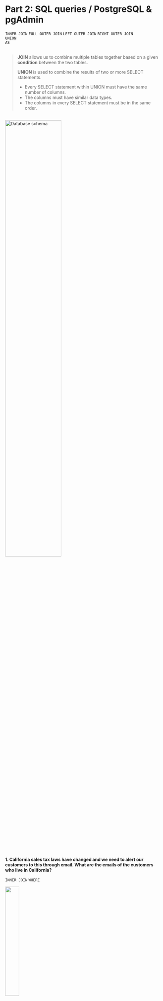 # Part 2: SQL queries / PostgreSQL & pgAdmin

`INNER JOIN` `FULL OUTER JOIN` `LEFT OUTER JOIN` `RIGHT OUTER JOIN` 
<br>
`UNION` 
<br>
`AS`  
<br>
> **JOIN** allows us to combine multiple tables together based on a given **condition** between the two tables. <p>
> **UNION** is used to combine the results of two or more SELECT statements. <br>
>   - Every SELECT statement within UNION must have the same number of columns.
>   - The columns must have similar data types.
>   - The columns in every SELECT statement must be in the same order.
<br>


<img alt="Database schema" src="https://user-images.githubusercontent.com/80547490/218577205-91207916-34c1-4f24-91c5-d83b6f9be67a.png" width=60% hight=60%>
<br>
<br>

**1. California sales tax laws have changed and we need to alert our customers to this through email. What are the emails of the customers who live in California?**

`INNER JOIN` `WHERE`
<br>

<img src="https://user-images.githubusercontent.com/80547490/219630786-1976f4dd-789e-4933-b1df-91be91da8b67.png" width="30%" height="30%">

```sql
SELECT * FROM address
INNER JOIN customer 
ON address.address_id = customer.address_id
WHERE district = 'California';
```

<img src="https://user-images.githubusercontent.com/80547490/219613357-c53d93c2-64d4-4b1e-8c4f-5fdaab1b1f85.png">
<br>

**2. A customer walks in and is a huge fan of the actor "Nick Wahlberg" and wants to know which movies heis in. Get a list of all the movies "Nick Wahlberg" has been in.**

`INNER JOIN` `WHERE` <br>

<img src="https://user-images.githubusercontent.com/80547490/219635641-7d5a6f14-87f2-4400-b49b-a0f8a2d0a028.png" width="30%" height="30%">

```sql
SELECT title AS film_title, (first_name || ' ' || last_name) AS actor 
FROM film_actor
INNER JOIN actor ON film_actor.actor_id = actor.actor_id
INNER JOIN film ON film_actor.film_id = film.film_id
WHERE first_name = 'Nick' AND last_name = 'Wahlberg';
```

<img src="https://user-images.githubusercontent.com/80547490/219613570-5410fe3e-da1f-4866-ae49-50c4b6725026.png" width="20%" height="20%">
<br>

**3. Some new privacy rules have been implemented and we want to make sure that we don't have any payment information that's not attached to customer or that we don't have some customer information that isn't attached to any payments. Essentially, we want to make sure that all the payments we have is associated with a current customer and all the customers we have are associated with some historical payment.**

`FULL OUTER JOIN` `WHERE` `IS NULL` <br>

<img src="https://user-images.githubusercontent.com/80547490/219365717-8b79d770-8c79-465e-80e8-82a3c3880072.png"  width="30%" height="30%">

```sql
SELECT * FROM customer
FULL OUTER JOIN payment
ON customer.customer_id = payment.customer_id
WHERE customer.customer_id IS null
OR payment.payment_id IS null;
```

![3 1](https://user-images.githubusercontent.com/80547490/219613678-36b43e76-952f-4773-8b5e-ede6c6b81622.png)
> _I got back empty results, which means the company is in compliance with the new privacy policy._
<br>
    
**There are other ways to solve the previous task:**

`LEFT OUTER JOIN` `WHERE` `IS NULL` <br>

<img src="https://user-images.githubusercontent.com/80547490/219382289-76e46e52-1309-41ba-a742-055f37a91501.png"  width="30%" height="30%">

```sql
SELECT * FROM customer
LEFT OUTER JOIN payment
ON customer.customer_id = payment.customer_id
WHERE payment.payment_id IS null;
```

![3 2](https://user-images.githubusercontent.com/80547490/219613753-64bc8745-6fe2-4518-9c0e-3b3b57fce313.png)
<br>

**OR**

`RIGHT OUTER JOIN` `WHERE` `IS NULL` <br>

<img src="https://user-images.githubusercontent.com/80547490/219620870-6fd8b03d-8dec-4932-b3c8-9a86b20332ee.png"  width="30%" height="30%">

```sql
SELECT * FROM customer
RIGHT OUTER JOIN payment
ON customer.customer_id = payment.customer_id
WHERE customer.customer_id IS null;
```

![3 3](https://user-images.githubusercontent.com/80547490/219619828-d330ff0c-b1c4-4106-848e-d119cd182a44.png)
<br>

**4. Select films that are either in just the film table or in both film and inventory tables. Get film_id, title, inventory_id and store_id.**

`LEFT OUTER JOIN` <br>

<img src="https://user-images.githubusercontent.com/80547490/219421825-4bf05d1a-1843-4b63-b139-f6d0db8fb023.png" width="30%" height="30%">

```sql
SELECT film.film_id, title, inventory_id, store_id FROM film
LEFT JOIN inventory ON film.film_id = inventory.film_id;
```

<img src="https://user-images.githubusercontent.com/80547490/219613852-74c671ae-e2fd-4eab-992e-5bcf0f8d5f2c.png" width="30%" height="30%">
<br>

**Among the results, find the films that are not in the inventory table.**

`LEFT OUTER JOIN` `WHERE` `IS NULL` <br>

<img src="https://user-images.githubusercontent.com/80547490/219428855-17e038c6-9cd2-4e2b-af52-2696d2251169.png"  width="30%" height="30%">

```sql
SELECT film.film_id, title, inventory_id, store_id FROM film
LEFT JOIN inventory ON film.film_id = inventory.film_id
WHERE inventory.film_id IS null;
```

<img src="https://user-images.githubusercontent.com/80547490/219614004-d883e49a-2995-49a1-a326-5d3c65d3c0cd.png" width="30%" height="30%">
<br>

